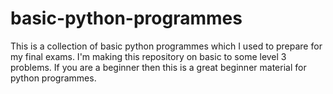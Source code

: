 # basic-python-programmes
This is a collection of basic python programmes which I used to prepare for my final exams. I'm making this repository on basic to some level 3 problems. If you are a beginner then this is a great beginner material for python programmes.
